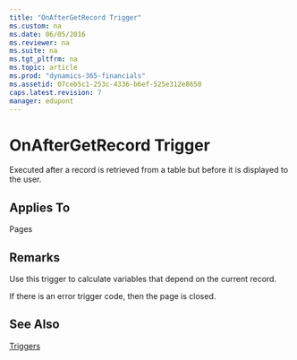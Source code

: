 ```yaml
---
title: "OnAfterGetRecord Trigger"
ms.custom: na
ms.date: 06/05/2016
ms.reviewer: na
ms.suite: na
ms.tgt_pltfrm: na
ms.topic: article
ms.prod: "dynamics-365-financials"
ms.assetid: 07ceb5c1-253c-4336-b6ef-525e312e8650
caps.latest.revision: 7
manager: edupont
---
```

# OnAfterGetRecord Trigger
Executed after a record is retrieved from a table but before it is displayed to the user.  
  
## Applies To  
 Pages  
  
## Remarks  
 Use this trigger to calculate variables that depend on the current record.  
  
 If there is an error trigger code, then the page is closed.  
  
## See Also  
 [Triggers](Triggers.md)